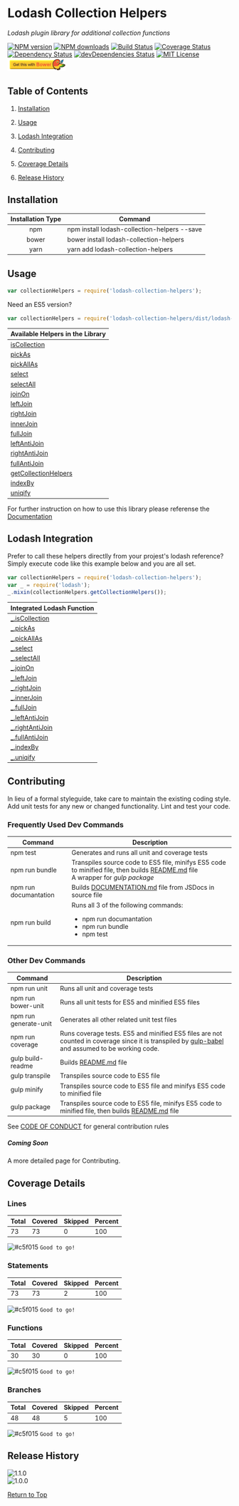 # Lodash Collection Helpers
*Lodash plugin library for additional collection functions*

[![NPM version](http://img.shields.io/npm/v/lodash-collection-helpers.svg?style=flat)][npm-url] [![NPM downloads](http://img.shields.io/npm/dm/lodash-collection-helpers.svg?style=flat)][npm-url] [![Build Status](https://travis-ci.org/JSystemsTech/lodash-collection-helpers.svg?branch=master)][travis-url] <a href="https://coveralls.io/github/JSystemsTech/lodash-collection-helpers?branch=master"><img src="https://coveralls.io/repos/github/JSystemsTech/lodash-collection-helpers/badge.svg?branch=master" alt="Coverage Status" /></a> [![Dependency Status](https://david-dm.org/JSystemsTech/lodash-collection-helpers.svg?style=flat&branch=master)][dependencies-url] [![devDependencies Status](https://david-dm.org/JSystemsTech/lodash-collection-helpers/dev-status.svg?branch=master)][dev-dependencies-url] [![MIT License](http://img.shields.io/badge/license-MIT-blue.svg?style=flat)][license-url] <a href="https://github.com/JSystemsTech/lodash-collection-helpers#README"><img src="https://github.com/JSystemsTech/lodash-collection-helpers/raw/master/gulpCustomPlugins/customBadges/bower-badge.png" alt="Bower Package" height="30" width="130"></a>
## <a name="table-of-contents_2"></a>Table of Contents
1. [Installation](#installation_3)

2. [Usage](#usage_4)

3. [Lodash Integration](#lodash-integration_5)

4. [Contributing](#contributing_6)

5. [Coverage Details](#coverage-details_7)

6. [Release History](#release-history_8)

## <a name="installation_3"></a>Installation
| Installation Type | Command |
| :----: | ---- |
| npm | npm install lodash-collection-helpers --save |
| bower | bower install lodash-collection-helpers |
| yarn | yarn add lodash-collection-helpers |

## <a name="usage_4"></a>Usage
``` javascript
var collectionHelpers = require('lodash-collection-helpers');
```

Need an ES5 version?

``` javascript
var collectionHelpers = require('lodash-collection-helpers/dist/lodash-collection-helpers-es5');
```

| Available Helpers in the Library |
| ---- |
| [isCollection][isCollection-url] |
| [pickAs][pickAs-url] |
| [pickAllAs][pickAllAs-url] |
| [select][select-url] |
| [selectAll][selectAll-url] |
| [joinOn][joinOn-url] |
| [leftJoin][leftJoin-url] |
| [rightJoin][rightJoin-url] |
| [innerJoin][innerJoin-url] |
| [fullJoin][fullJoin-url] |
| [leftAntiJoin][leftAntiJoin-url] |
| [rightAntiJoin][rightAntiJoin-url] |
| [fullAntiJoin][fullAntiJoin-url] |
| [getCollectionHelpers][getCollectionHelpers-url] |
| [indexBy][indexBy-url] |
| [uniqify][uniqify-url] |

For further instruction on how to use this library please referense the [Documentation][documentation-url]

## <a name="lodash-integration_5"></a>Lodash Integration
Prefer to call these helpers directlly from your projest's lodash reference?
Simply execute code like this example below and you are all set.

``` javascript
var collectionHelpers = require('lodash-collection-helpers');
var _ = require('lodash');
_.mixin(collectionHelpers.getCollectionHelpers());
```

| Integrated Lodash Function |
| ---- |
| [_.isCollection][isCollection-url] |
| [_.pickAs][pickAs-url] |
| [_.pickAllAs][pickAllAs-url] |
| [_.select][select-url] |
| [_.selectAll][selectAll-url] |
| [_.joinOn][joinOn-url] |
| [_.leftJoin][leftJoin-url] |
| [_.rightJoin][rightJoin-url] |
| [_.innerJoin][innerJoin-url] |
| [_.fullJoin][fullJoin-url] |
| [_.leftAntiJoin][leftAntiJoin-url] |
| [_.rightAntiJoin][rightAntiJoin-url] |
| [_.fullAntiJoin][fullAntiJoin-url] |
| [_.indexBy][indexBy-url] |
| [_.uniqify][uniqify-url] |

## <a name="contributing_6"></a>Contributing
In lieu of a formal styleguide, take care to maintain the existing coding style.
Add unit tests for any new or changed functionality. Lint and test your code.

### Frequently Used Dev Commands
| Command | Description |
| ---- | ---- |
| npm test | Generates and runs all unit and coverage tests |
| npm run bundle | Transpiles source code to ES5 file, minifys ES5 code to minified file, then builds [README.md][readme-url] file <br> A wrapper for *gulp package* |
| npm run documantation | Builds [DOCUMENTATION.md][documentation-url] file from JSDocs in source file |
| npm run build | Runs all 3 of the following commands: <br><ul><li>npm run documantation</li><li>npm run bundle</li><li>npm test</li></ul> |

### Other Dev Commands
| Command | Description |
| ---- | ---- |
| npm run unit | Runs all unit and coverage tests |
| npm run bower-unit | Runs all unit tests for ES5 and minified ES5 files |
| npm run generate-unit | Generates all other related unit test files |
| npm run coverage | Runs coverage tests. ES5 and minified ES5 files are not counted in coverage since it is transpiled by [gulp-babel](https://www.npmjs.com/package/gulp-babel) and assumed to be working code. |
| gulp build-readme | Builds [README.md][readme-url] file |
| gulp transpile | Transpiles source code to ES5 file |
| gulp minify | Transpiles source code to ES5 file and minifys ES5 code to minified file |
| gulp package | Transpiles source code to ES5 file, minifys ES5 code to minified file, then builds [README.md][readme-url] file |

See [CODE OF CONDUCT][code-of-conduct-url] for general contribution rules

##### Coming Soon
A more detailed page for Contributing.

## <a name="coverage-details_7"></a>Coverage Details
### Lines
| Total | Covered | Skipped | Percent |
| ---- | ---- | ---- | ---- |
| 73 | 73 | 0 | 100 |
![#c5f015](https://placehold.it/15/c5f015/000000?text=+) `Good to go!`

### Statements
| Total | Covered | Skipped | Percent |
| ---- | ---- | ---- | ---- |
| 73 | 73 | 2 | 100 |
![#c5f015](https://placehold.it/15/c5f015/000000?text=+) `Good to go!`

### Functions
| Total | Covered | Skipped | Percent |
| ---- | ---- | ---- | ---- |
| 30 | 30 | 0 | 100 |
![#c5f015](https://placehold.it/15/c5f015/000000?text=+) `Good to go!`

### Branches
| Total | Covered | Skipped | Percent |
| ---- | ---- | ---- | ---- |
| 48 | 48 | 5 | 100 |
![#c5f015](https://placehold.it/15/c5f015/000000?text=+) `Good to go!`


## <a name="release-history_8"></a>Release History
![1.1.0](https://img.shields.io/badge/1.1.0-Add_indexBy_and_uniqify_helpers._Deprecate_uuid_dependancy-green.svg?style=social)<br>![1.0.0](https://img.shields.io/badge/1.0.0-Initial_release-green.svg?style=social)

[Return to Top](#table-of-contents_2)

[license-url]: LICENSE
[code-of-conduct-url]: CODE_OF_CONDUCT
[npm-url]: https://www.npmjs.com/package/lodash-collection-helpers
[travis-url]: https://travis-ci.org/JSystemsTech/lodash-collection-helpers?branch=master
[dependencies-url]: https://david-dm.org/JSystemsTech/lodash-collection-helpers?branch=master
[dev-dependencies-url]:https://david-dm.org/JSystemsTech/lodash-collection-helpers?type=dev&branch=master
[coverage-url]: https://coveralls.io/github/JSystemsTech/lodash-collection-helpers?branch=master
[documentation-url]: https://github.com/JSystemsTech/lodash-collection-helpers/blob/master/DOCUMENTATION.md
[readme-url]: https://github.com/JSystemsTech/lodash-collection-helpers/blob/master/README.md
[isCollection-url]: https://github.com/JSystemsTech/lodash-collection-helpers/blob/master/DOCUMENTATION.md#iscollection
[pickAs-url]: https://github.com/JSystemsTech/lodash-collection-helpers/blob/master/DOCUMENTATION.md#pickas
[pickAllAs-url]: https://github.com/JSystemsTech/lodash-collection-helpers/blob/master/DOCUMENTATION.md#pickallas
[select-url]: https://github.com/JSystemsTech/lodash-collection-helpers/blob/master/DOCUMENTATION.md#select
[selectAll-url]: https://github.com/JSystemsTech/lodash-collection-helpers/blob/master/DOCUMENTATION.md#selectall
[joinOn-url]: https://github.com/JSystemsTech/lodash-collection-helpers/blob/master/DOCUMENTATION.md#joinon
[leftJoin-url]: https://github.com/JSystemsTech/lodash-collection-helpers/blob/master/DOCUMENTATION.md#leftjoin
[rightJoin-url]: https://github.com/JSystemsTech/lodash-collection-helpers/blob/master/DOCUMENTATION.md#rightjoin
[innerJoin-url]: https://github.com/JSystemsTech/lodash-collection-helpers/blob/master/DOCUMENTATION.md#innerjoin
[fullJoin-url]: https://github.com/JSystemsTech/lodash-collection-helpers/blob/master/DOCUMENTATION.md#fulljoin
[leftAntiJoin-url]: https://github.com/JSystemsTech/lodash-collection-helpers/blob/master/DOCUMENTATION.md#leftantijoin
[rightAntiJoin-url]: https://github.com/JSystemsTech/lodash-collection-helpers/blob/master/DOCUMENTATION.md#rightantijoin
[fullAntiJoin-url]: https://github.com/JSystemsTech/lodash-collection-helpers/blob/master/DOCUMENTATION.md#fullantijoin
[indexBy-url]: https://github.com/JSystemsTech/lodash-collection-helpers/blob/master/DOCUMENTATION.md#indexby
[uniqify-url]: https://github.com/JSystemsTech/lodash-collection-helpers/blob/master/DOCUMENTATION.md#uniqify
[getCollectionHelpers-url]: https://github.com/JSystemsTech/lodash-collection-helpers/blob/master/DOCUMENTATION.md#getcollectionhelpers